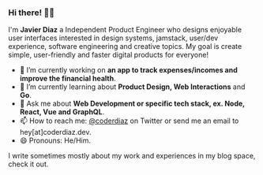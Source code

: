 ### Hi there! 👋🏽

I'm **Javier Diaz** a Independent Product Engineer who designs enjoyable user interfaces interested in design systems, jamstack, user/dev experience, software engineering and creative topics. My goal is create simple, user-friendly and faster digital products for everyone!

- 🔭  I’m currently working on **an app to track expenses/incomes and improve the financial health**.
- 🌱  I’m currently learning about **Product Design, Web Interactions** and **Go**.
- 💬  Ask me about **Web Development or specific tech stack, ex. Node, React, Vue and GraphQL**.
- 📫  How to reach me: [@coderdiaz](https://twitter.com/coderdiaz) on Twitter or send me an email to hey[at]coderdiaz.dev.
- 😄  Pronouns: He/Him.

I write sometimes mostly about my work and experiences in my blog space, check it out.

